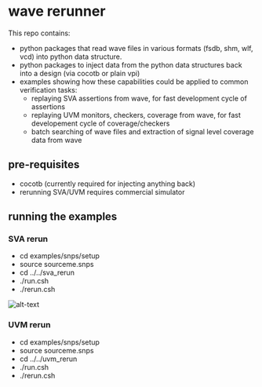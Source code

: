 ﻿# wave rerunner
 
This repo contains:
* python packages that read wave files in various formats (fsdb, shm, wlf, vcd) into python data structure.
* python packages to inject data from the python data structures back into a design (via cocotb or plain vpi)
* examples showing how these capabilities could be applied to common verification tasks:
    * replaying SVA assertions from wave, for fast development cycle of assertions
    * replaying UVM monitors, checkers, coverage from wave, for fast developement cycle of coverage/checkers
    * batch searching of wave files and extraction of signal level coverage data from wave

## pre-requisites

* cocotb (currently required for injecting anything back)
* rerunning SVA/UVM requires commercial simulator

## running the examples

### SVA rerun

* cd examples/snps/setup
* source sourceme.snps
* cd ../../sva_rerun
* ./run.csh 
* ./rerun.csh

![alt-text](https://github.com/avidan-efody/assertion_rerun/blob/main/examples/sva_rerun/assertion-rerun.gif)

### UVM rerun

* cd examples/snps/setup
* source sourceme.snps
* cd ../../uvm_rerun
* ./run.csh
* ./rerun.csh
